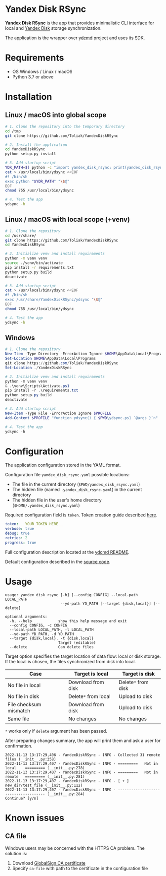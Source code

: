 # Yandex Disk RSync

**Yandex Disk RSync** is the app that provides minimalistic CLI interface 
for local and [Yandex Disk](https://disk.yandex.ru/) storage synchronization.

The application is the wrapper over [ydcmd](https://github.com/abbat/ydcmd)
project and uses its SDK.

# Requirements

- OS Windows / Linux / macOS
- Python 3.7 or above

# Installation

## Linux / macOS into global scope

```bash
# 1. Clone the repository into the temporary directory
cd /tmp
git clone https://github.com/Toliak/YandexDiskRSync

# 2. Install the application
cd YandexDiskRSync
python setup.py install

# 3. Add startup script
YDR_PATH=$( python -c "import yandex_disk_rsync; print(yandex_disk_rsync.__path__[0])" )
cat > /usr/local/bin/ydsync <<EOF
#! /bin/sh
exec python "$YDR_PATH" "\$@"
EOF
chmod 755 /usr/local/bin/ydsync

# 4. Test the app
ydsync -h
```

## Linux / macOS with local scope (+venv)

```bash
# 1. Clone the repository
cd /usr/share/
git clone https://github.com/Toliak/YandexDiskRSync
cd YandexDiskRSync

# 2. Initialize venv and install requirements
python -m venv venv
source ./venv/bin/activate
pip install -r requirements.txt
python setup.py build
deactivate

# 3. Add startup script
cat > /usr/local/bin/ydsync <<EOF
#! /bin/sh
exec /usr/share/YandexDiskRSync/ydsync "\$@"
EOF
chmod 755 /usr/local/bin/ydsync

# 4. Test the app
ydsync -h
```

## Windows

```powershell
# 1. Clone the repository
New-Item -Type Directory -ErrorAction Ignore $HOME\AppData\Local\Programs
Set-Location $HOME\AppData\Local\Programs
git clone https://github.com/Toliak/YandexDiskRSync
Set-Location ./YandexDiskRSync

# 2. Initialize venv and install requirements
python -m venv venv
& .\venv\Scripts\Activate.ps1
pip install -r .\requirements.txt
python setup.py build
deactivate

# 3. Add startup script
New-Item -Type File -ErrorAction Ignore $PROFILE
Add-Content $PROFILE "function ydsync() { $PWD\ydsync.ps1 `@args }`n"

# 4. Test the app
ydsync -h
```

# Configuration

The application configuration stored in the YAML format.

Configuration file `yandex_disk_rsync.yaml` possible locations:
- The file in the current directory
(`$PWD/yandex_disk_rsync.yaml`)
- The hidden file (named `.yandex_disk_rsync.yaml`) in the current directory
- The hidden file in the user's home directory (`$HOME/.yandex_disk_rsync.yaml`)

Required configuration field is `token`.
Token creation guide described
[here](https://yandex.ru/dev/direct/doc/start/token.html#token__token_how_get).

```yaml
token: __YOUR_TOKEN_HERE__
verbose: true
debug: true
retries: 2
progress: true
```

Full configuration description located at the
[ydcmd README](https://github.com/abbat/ydcmd#%D0%BA%D0%BE%D0%BD%D1%84%D0%B8%D0%B3%D1%83%D1%80%D0%B0%D1%86%D0%B8%D1%8F).

Default configuration described in the [source code](https://github.com/abbat/ydcmd/blob/2716c42d0a02b9b88bc600b5ee0955ee71c66d27/ydcmd.py#L462-L494).

# Usage

```text
usage: yandex_disk_rsync [-h] [--config CONFIG] --local-path LOCAL_PATH
                         --yd-path YD_PATH [--target {disk,local}] [--delete]

optional arguments:
  -h, --help            show this help message and exit
  --config CONFIG, -c CONFIG
  --local-path LOCAL_PATH, -l LOCAL_PATH
  --yd-path YD_PATH, -d YD_PATH
  --target {disk,local}, -t {disk,local}
                        Target (editable)
  --delete              Can delete files
```

Target option specifies the target location of data flow: local or disk storage.
If the local is chosen, the files synchronized from disk into local.

| Case                   | Target is local      | Target is disk      |
|------------------------|----------------------|---------------------|
| No file in local       | Download from disk   | Delete`*` from disk |
| No file in disk        | Delete`*` from local | Upload to disk      |
| File checksum mismatch | Download from disk   | Upload to disk      |
| Same file              | No changes           | No changes          |

`*` works only if `delete` argument has been passed.

After preparing changes summary,
the app will print them and ask a user for confirmation.

```text
2022-11-13 13:17:29,406 - YandexDiskRSync - INFO - Collected 31 remote files (__init__.py:258)
2022-11-13 13:17:29,407 - YandexDiskRSync - INFO - =========   Not in local    ========= (__init__.py:278)
2022-11-13 13:17:29,407 - YandexDiskRSync - INFO - =========   Not in remote   ========= (__init__.py:281)
2022-11-13 13:17:29,407 - YandexDiskRSync - INFO - [ + ] new_dir/test_file (__init__.py:112)
2022-11-13 13:17:29,407 - YandexDiskRSync - INFO - ------------------------------------- (__init__.py:284)
Continue? [y/n]
```

# Known issues

## CA file

Windows users may be concerned with the HTTPS CA problem.
The solution is:
1. Download [GlobalSign CA certificate](http://secure.globalsign.com/cacert/gsrsaovsslca2018.crt)
2. Specify `ca-file` with path to the certificate in the configuration file
